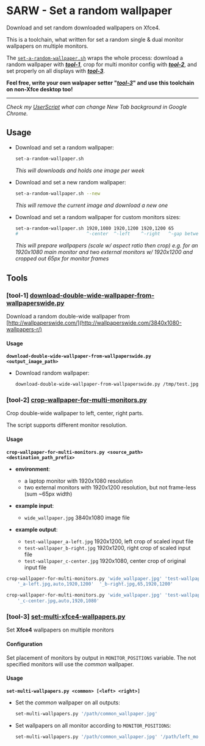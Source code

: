# SARW - Set a random wallpaper

Download and set random downloaded wallpapers on Xfce4.

This is a toolchain, what written for set a random single & dual monitor wallpapers on multiple monitors.

The [`set-a-random-wallpaper.sh`](set-a-random-wallpaper.sh) wraps the whole process: download a random wallpaper with [***tool-1***](#tool-1-download-double-wide-wallpaper-from-wallpaperswidepy), crop for multi
monitor config with [***tool-2***](#tool-2-crop-wallpaper-for-multi-monitorspy), and set properly on all displays with [***tool-3***](#tool-3-set-multi-xfce4-wallpaperspy).

**Feel free, write your own walpaper setter "[***tool-3***](#tool-3-set-multi-xfce4-wallpaperspy)" and use this toolchain on non-Xfce desktop too!**

---

*Check my [UserScript](https://gist.github.com/andras-tim/d89344b843e9ebaeade5) what can change New Tab background in Google Chrome.*


## Usage

* Download and set a random wallpaper:

    ``` bash
    set-a-random-wallpaper.sh
    ```

  *This will downloads and holds one image per week*

* Download and set a new random wallpaper:

    ``` bash
    set-a-random-wallpaper.sh --new
    ```

  *This will remove the current image and download a new one*

* Download and set a random wallpaper for custom monitors sizes:

    ``` bash
    set-a-random-wallpaper.sh 1920,1080 1920,1200 1920,1200 65
    #                         ^-center  ^-left    ^-right   ^-gap between left and right
    ```

  *This will prepare wallpapers (scale w/ aspect ratio then crop) e.g. for an 1920x1080 main monitor and two external monitors w/ 1920x1200 and cropped out 65px for monitor frames*


## Tools

### [tool-1] [download-double-wide-wallpaper-from-wallpaperswide.py](download-double-wide-wallpaper-from-wallpaperswide.py)

Download a random double-wide wallpaper from [http://wallpaperswide.com/](http://wallpaperswide.com/3840x1080-wallpapers-r/)


#### Usage
**``download-double-wide-wallpaper-from-wallpaperswide.py <output_image_path>``**

* Download random wallpaper:

    ``` bash
    download-double-wide-wallpaper-from-wallpaperswide.py /tmp/test.jpg

    ```


### [tool-2] [crop-wallpaper-for-multi-monitors.py](crop-wallpaper-for-multi-monitors.py)

Crop double-wide wallpaper to left, center, right parts.

The script supports different monitor resolution.


#### Usage
**``crop-wallpaper-for-multi-monitors.py <source_path> <destination_path_prefix>``**

* **environment**:
    * a laptop monitor with 1920x1080 resolution
    * two external monitors with 1920x1200 resolution, but not frame-less (sum ~65px width)

* **example input**:

    * ``wide_wallpaper.jpg`` 3840x1080 image file

* **example output**:

    * ``test-wallpaper_a-left.jpg`` 1920x1200, left crop of scaled input file
    * ``test-wallpaper_b-right.jpg`` 1920x1200, right crop of scaled input file
    * ``test-wallpaper_c-center.jpg`` 1920x1080, center crop of original input file

``` bash
crop-wallpaper-for-multi-monitors.py 'wide_wallpaper.jpg' 'test-wallpaper' \
    '_a-left.jpg,auto,1920,1200'  '_b-right.jpg,65,1920,1200'

crop-wallpaper-for-multi-monitors.py 'wide_wallpaper.jpg' 'test-wallpaper' \
    '_c-center.jpg,auto,1920,1080'
```


### [tool-3] [set-multi-xfce4-wallpapers.py](set-multi-xfce4-wallpapers.py)

Set **Xfce4** wallpapers on multiple monitors


#### Configuration

Set placement of monitors by output in ``MONITOR_POSITIONS`` variable. The not specified monitors will use the *common*
wallpaper.


#### Usage
**``set-multi-wallpapers.py <common> [<left> <right>]``**

* Set the *common* wallpaper on all outputs:

    ``` bash
    set-multi-wallpapers.py '/path/common_wallpaper.jpg'
    ```

* Set wallpapers on all monitor according to ``MONITOR_POSITIONS``:

    ``` bash
    set-multi-wallpapers.py '/path/common_wallpaper.jpg' '/path/left_monitor_wallpaper.jpg' '/path/right_monitor_wallpaper.jpg'
    ```
